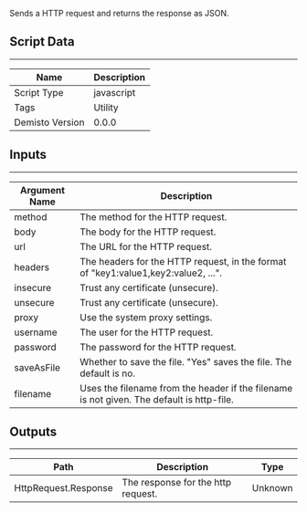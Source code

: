Sends a HTTP request and returns the response as JSON.

## Script Data
---

| **Name** | **Description** |
| --- | --- |
| Script Type | javascript |
| Tags | Utility |
| Demisto Version | 0.0.0 |

## Inputs
---

| **Argument Name** | **Description** |
| --- | --- |
| method | The method for the HTTP request. |
| body | The body for the HTTP request. |
| url | The URL for the HTTP request. |
| headers | The headers for the HTTP request, in the format of "key1:value1,key2:value2, ...". |
| insecure | Trust any certificate (unsecure). |
| unsecure | Trust any certificate (unsecure). |
| proxy | Use the system proxy settings. |
| username | The user for the HTTP request. |
| password | The password for the HTTP request. |
| saveAsFile | Whether to save the file. "Yes" saves the file. The default is no. |
| filename | Uses the filename from the header if the filename is not given. The default is http-file. |

## Outputs
---

| **Path** | **Description** | **Type** |
| --- | --- | --- |
| HttpRequest.Response | The response for the http request. | Unknown |
